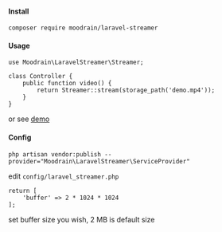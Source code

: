 #### Install

```composer require moodrain/laravel-streamer```

#### Usage

```
use Moodrain\LaravelStreamer\Streamer;

class Controller {
    public function video() {
        return Streamer::stream(storage_path('demo.mp4'));
    }
}
```

or see [demo](https://github.com/moodrain/laravel-streamer-demo)

#### Config

```
php artisan vendor:publish --provider="Moodrain\LaravelStreamer\ServiceProvider"
```

edit ```config/laravel_streamer.php```

```
return [
    'buffer' => 2 * 1024 * 1024
];
```

set buffer size you wish, 2 MB is default size